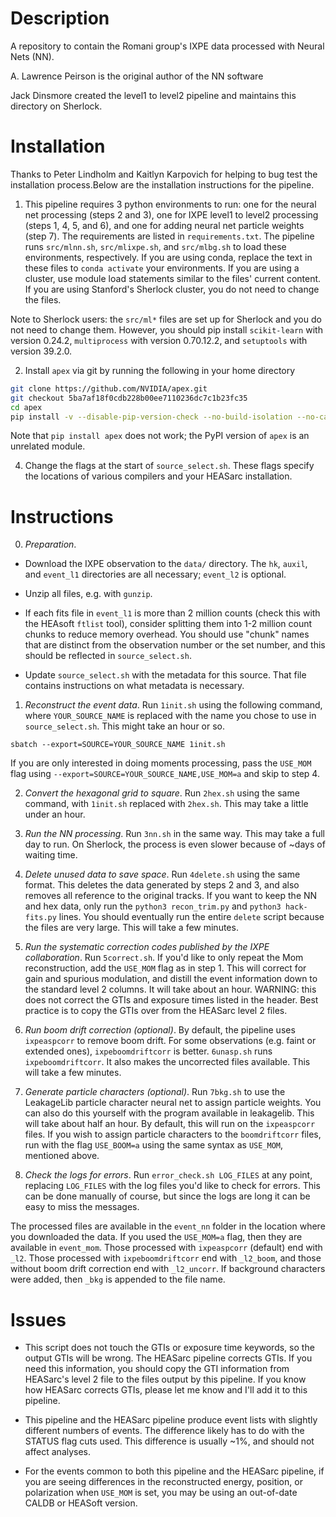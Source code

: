 # Description

A repository to contain the Romani group's IXPE data processed with Neural Nets (NN).

A. Lawrence Peirson is the original author of the NN software

Jack Dinsmore created the level1 to level2 pipeline and maintains this directory on Sherlock.

# Installation

Thanks to Peter Lindholm and Kaitlyn Karpovich for helping to bug test the installation process.Below are the installation instructions for the pipeline.

1. This pipeline requires 3 python environments to run: one for the neural net processing (steps 2 and 3), one for IXPE level1 to level2 processing (steps 1, 4, 5, and 6), and one for adding neural net particle weights (step 7). The requirements are listed in `requirements.txt`. The pipeline runs `src/mlnn.sh`, `src/mlixpe.sh`, and `src/mlbg.sh` to load these environments, respectively. If you are using conda, replace the text in these files to `conda activate` your environments. If you are using a cluster, use module load statements similar to the files' current content. If you are using Stanford's Sherlock cluster, you do not need to change the files.

Note to Sherlock users: the `src/ml*` files are set up for Sherlock and you do not need to change them. However, you should pip install `scikit-learn` with version 0.24.2, `multiprocess` with version 0.70.12.2, and `setuptools` with version 39.2.0.

2. Install `apex` via git by running the following in your home directory
```bash
git clone https://github.com/NVIDIA/apex.git
git checkout 5ba7af18f0cdb228b00ee7110236dc7c1b23fc35
cd apex
pip install -v --disable-pip-version-check --no-build-isolation --no-cache-dir ./
```
Note that `pip install apex` does not work; the PyPI version of `apex` is an unrelated module.

4. Change the flags at the start of `source_select.sh`. These flags specify the locations of various compilers and your HEASarc installation.


# Instructions

0. *Preparation*.

* Download the IXPE observation to the `data/` directory. The `hk`, `auxil`, and `event_l1` directories are all necessary; `event_l2` is optional.

* Unzip all files, e.g. with `gunzip`.

* If each fits file in `event_l1` is more than 2 million counts (check this with the HEAsoft `ftlist` tool), consider splitting them into 1-2 million count chunks to reduce memory overhead. You should use "chunk" names that are distinct from the observation number or the set number, and this should be reflected in `source_select.sh`.

* Update `source_select.sh` with the metadata for this source. That file contains instructions on what metadata is necessary.

1. *Reconstruct the event data*. Run `1init.sh` using the following command, where `YOUR_SOURCE_NAME` is replaced with the name you chose to use in `source_select.sh`. This might take an hour or so.
```
sbatch --export=SOURCE=YOUR_SOURCE_NAME 1init.sh
```
If you are only interested in doing moments processing, pass the `USE_MOM` flag using `--export=SOURCE=YOUR_SOURCE_NAME,USE_MOM=a` and skip to step 4.

2. *Convert the hexagonal grid to square*. Run `2hex.sh` using the same command, with `1init.sh` replaced with `2hex.sh`. This may take a little under an hour.

3. *Run the NN processing*. Run `3nn.sh` in the same way. This may take a full day to run. On Sherlock, the process is even slower because of ~days of waiting time.

4. *Delete unused data to save space*. Run `4delete.sh` using the same format. This deletes the data generated by steps 2 and 3, and also removes all reference to the original tracks. If you want to keep the NN and hex data, only run the `python3 recon_trim.py` and `python3 hack-fits.py` lines. You should eventually run the entire `delete` script because the files are very large. This will take a few minutes.

5. *Run the systematic correction codes published by the IXPE collaboration*. Run `5correct.sh`. If you'd like to only repeat the Mom reconstruction, add the `USE_MOM` flag as in step 1. This will correct for gain and spurious modulation, and distill the event information down to the standard level 2 columns. It will take about an hour. WARNING: this does not correct the GTIs and exposure times listed in the header. Best practice is to copy the GTIs over from the HEASarc level 2 files.

6. *Run boom drift correction (optional)*. By default, the pipeline uses `ixpeaspcorr` to remove boom drift. For some observations (e.g. faint or extended ones), `ixpeboomdriftcorr` is better. `6unasp.sh` runs `ixpeboomdriftcorr`. It also makes the uncorrected files available. This will take a few minutes.

7. *Generate particle characters (optional)*. Run `7bkg.sh` to use the LeakageLib particle character neural net to assign particle weights. You can also do this yourself with the program available in leakagelib. This will take about half an hour. By default, this will run on the `ixpeaspcorr` files. If you wish to assign particle characters to the `boomdriftcorr` files, run with the flag `USE_BOOM=a` using the same syntax as `USE_MOM`, mentioned above.

8. *Check the logs for errors*. Run `error_check.sh LOG_FILES` at any point, replacing `LOG_FILES` with the log files you'd like to check for errors. This can be done manually of course, but since the logs are long it can be easy to miss the messages.

The processed files are available in the `event_nn` folder in the location where you downloaded the data. If you used the `USE_MOM=a` flag, then they are available in `event_mom`. Those processed with `ixpeaspcorr` (default) end with `_l2`. Those processed with `ixpeboomdriftcorr` end with `_l2_boom`, and those without boom drift correction end with `_l2_uncorr`. If background characters were added, then `_bkg` is appended to the file name.

# Issues

* This script does not touch the GTIs or exposure time keywords, so the output GTIs will be wrong. The HEASarc pipeline corrects GTIs. If you need this information, you should copy the GTI information from HEASarc's level 2 file to the files output by this pipeline. If you know how HEASarc corrects GTIs, please let me know and I'll add it to this pipeline.

* This pipeline and the HEASarc pipeline produce event lists with slightly different numbers of events. The difference likely has to do with the STATUS flag cuts used. This difference is usually ~1%, and should not affect analyses. 

* For the events common to both this pipeline and the HEASarc pipeline, if you are seeing differences in the reconstructed energy, position, or polarization when `USE_MOM` is set, you may be using an out-of-date CALDB or HEASoft version.

